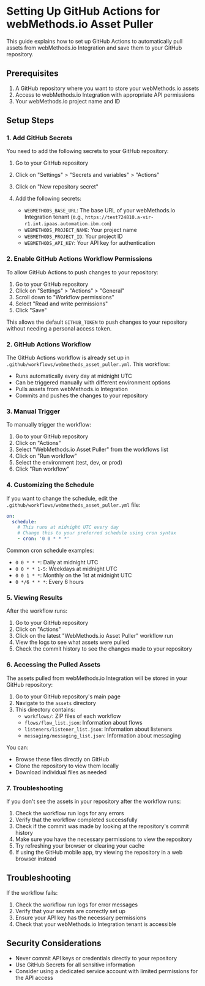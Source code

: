 # Setting Up GitHub Actions for webMethods.io Asset Puller

This guide explains how to set up GitHub Actions to automatically pull assets from webMethods.io Integration and save them to your GitHub repository.

## Prerequisites

1. A GitHub repository where you want to store your webMethods.io assets
2. Access to webMethods.io Integration with appropriate API permissions
3. Your webMethods.io project name and ID

## Setup Steps

### 1. Add GitHub Secrets

You need to add the following secrets to your GitHub repository:

1. Go to your GitHub repository
2. Click on "Settings" > "Secrets and variables" > "Actions"
3. Click on "New repository secret"
4. Add the following secrets:

   - `WEBMETHODS_BASE_URL`: The base URL of your webMethods.io Integration tenant (e.g., `https://test724810.a-vir-r1.int.ipaas.automation.ibm.com`)
   - `WEBMETHODS_PROJECT_NAME`: Your project name
   - `WEBMETHODS_PROJECT_ID`: Your project ID
   - `WEBMETHODS_API_KEY`: Your API key for authentication

### 2. Enable GitHub Actions Workflow Permissions

To allow GitHub Actions to push changes to your repository:

1. Go to your GitHub repository
2. Click on "Settings" > "Actions" > "General"
3. Scroll down to "Workflow permissions"
4. Select "Read and write permissions"
5. Click "Save"

This allows the default `GITHUB_TOKEN` to push changes to your repository without needing a personal access token.

### 2. GitHub Actions Workflow

The GitHub Actions workflow is already set up in `.github/workflows/webmethods_asset_puller.yml`. This workflow:

- Runs automatically every day at midnight UTC
- Can be triggered manually with different environment options
- Pulls assets from webMethods.io Integration
- Commits and pushes the changes to your repository

### 3. Manual Trigger

To manually trigger the workflow:

1. Go to your GitHub repository
2. Click on "Actions"
3. Select "WebMethods.io Asset Puller" from the workflows list
4. Click on "Run workflow"
5. Select the environment (test, dev, or prod)
6. Click "Run workflow"

### 4. Customizing the Schedule

If you want to change the schedule, edit the `.github/workflows/webmethods_asset_puller.yml` file:

```yaml
on:
  schedule:
    # This runs at midnight UTC every day
    # Change this to your preferred schedule using cron syntax
    - cron: '0 0 * * *'
```

Common cron schedule examples:
- `0 0 * * *`: Daily at midnight UTC
- `0 0 * * 1-5`: Weekdays at midnight UTC
- `0 0 1 * *`: Monthly on the 1st at midnight UTC
- `0 */6 * * *`: Every 6 hours

### 5. Viewing Results

After the workflow runs:

1. Go to your GitHub repository
2. Click on "Actions"
3. Click on the latest "WebMethods.io Asset Puller" workflow run
4. View the logs to see what assets were pulled
5. Check the commit history to see the changes made to your repository

### 6. Accessing the Pulled Assets

The assets pulled from webMethods.io Integration will be stored in your GitHub repository:

1. Go to your GitHub repository's main page
2. Navigate to the `assets` directory
3. This directory contains:
   - `workflows/`: ZIP files of each workflow
   - `flows/flow_list.json`: Information about flows
   - `listeners/listener_list.json`: Information about listeners
   - `messaging/messaging_list.json`: Information about messaging

You can:
- Browse these files directly on GitHub
- Clone the repository to view them locally
- Download individual files as needed

### 7. Troubleshooting

If you don't see the assets in your repository after the workflow runs:

1. Check the workflow run logs for any errors
2. Verify that the workflow completed successfully
3. Check if the commit was made by looking at the repository's commit history
4. Make sure you have the necessary permissions to view the repository
5. Try refreshing your browser or clearing your cache
6. If using the GitHub mobile app, try viewing the repository in a web browser instead

## Troubleshooting

If the workflow fails:

1. Check the workflow run logs for error messages
2. Verify that your secrets are correctly set up
3. Ensure your API key has the necessary permissions
4. Check that your webMethods.io Integration tenant is accessible

## Security Considerations

- Never commit API keys or credentials directly to your repository
- Use GitHub Secrets for all sensitive information
- Consider using a dedicated service account with limited permissions for the API access